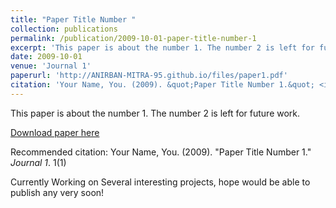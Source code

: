 ```yaml
---
title: "Paper Title Number "
collection: publications
permalink: /publication/2009-10-01-paper-title-number-1
excerpt: 'This paper is about the number 1. The number 2 is left for future work.'
date: 2009-10-01
venue: 'Journal 1'
paperurl: 'http://ANIRBAN-MITRA-95.github.io/files/paper1.pdf'
citation: 'Your Name, You. (2009). &quot;Paper Title Number 1.&quot; <i>Journal 1</i>. 1(1).'
---
```

This paper is about the number 1. The number 2 is left for future work.

[Download paper here](http://ANIRBAN-MITRA-95.github.io/files/paper1.pdf)

Recommended citation: Your Name, You. (2009). "Paper Title Number 1." <i>Journal 1</i>. 1(1)

Currently Working on Several interesting projects, hope would be able to publish any very soon!
